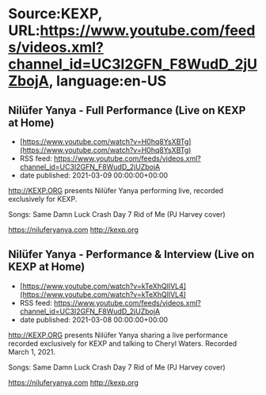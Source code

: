 # Source:KEXP, URL:https://www.youtube.com/feeds/videos.xml?channel_id=UC3I2GFN_F8WudD_2jUZbojA, language:en-US

## Nilüfer Yanya - Full Performance (Live on KEXP at Home)
 - [https://www.youtube.com/watch?v=H0hq8YsXBTg](https://www.youtube.com/watch?v=H0hq8YsXBTg)
 - RSS feed: https://www.youtube.com/feeds/videos.xml?channel_id=UC3I2GFN_F8WudD_2jUZbojA
 - date published: 2021-03-09 00:00:00+00:00

http://KEXP.ORG presents Nilüfer Yanya performing live, recorded exclusively for KEXP.

Songs:
Same Damn Luck
Crash
Day 7
Rid of Me (PJ Harvey cover)

https://niluferyanya.com
http://kexp.org

## Nilüfer Yanya - Performance & Interview (Live on KEXP at Home)
 - [https://www.youtube.com/watch?v=kTeXhQIlVL4](https://www.youtube.com/watch?v=kTeXhQIlVL4)
 - RSS feed: https://www.youtube.com/feeds/videos.xml?channel_id=UC3I2GFN_F8WudD_2jUZbojA
 - date published: 2021-03-08 00:00:00+00:00

http://KEXP.ORG presents Nilüfer Yanya sharing a live performance recorded exclusively for KEXP and talking to Cheryl Waters. Recorded March 1, 2021.

Songs:
Same Damn Luck
Crash
Day 7
Rid of Me (PJ Harvey cover)

https://niluferyanya.com
http://kexp.org


